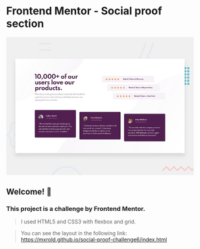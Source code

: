 # Frontend Mentor - Social proof section

![Design preview for the Social proof section coding challenge](./design/desktop-preview.jpg)

## Welcome! 👋

### This project is a challenge by Frontend Mentor. 
> I used HTML5 and CSS3 with flexbox and grid.

> You can see the layout in the following link: https://mxrold.github.io/social-proof-challenge6/index.html
